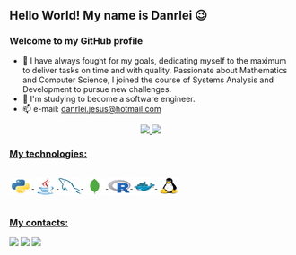 ## Hello World! My name is Danrlei 😉
### Welcome to my GitHub profile

- 🔭 I have always fought for my goals, dedicating myself to the maximum to deliver tasks on time and with quality. Passionate about Mathematics and Computer Science, I joined the course of Systems Analysis and Development to pursue new challenges.
- 🌱 I'm studying to become a software engineer.
- 📫 e-mail: danrlei.jesus@hotmail.com

<div align="center">
  <a href="https://github.com/danoliver1792">
  <img height="180em" src="https://github-readme-stats.vercel.app/api?username=danoliver1792&show_icons=true&theme=dark&include_all_commits=true&count_private=true"/>
  <img height="180em" src="https://github-readme-stats.vercel.app/api/top-langs/?username=danoliver1792&layout=compact&langs_count=7&theme=dark"/>
</div>

### My technologies:
<div style="display: inline_block"><br>
  <img align="center" alt="dan-Python" height="30" width="40" src="https://raw.githubusercontent.com/devicons/devicon/master/icons/python/python-original.svg">
  <img align="center" alt="dan-Java" height="30" width="40" src="https://raw.githubusercontent.com/devicons/devicon/master/icons/java/java-original.svg">
  <img align="center" alt="dan-MySQL" height="30" width="40" src="https://raw.githubusercontent.com/devicons/devicon/master/icons/mysql/mysql-plain.svg">
  <img align="center" alt="dan-MongoDB" height="30" width="40" src="https://raw.githubusercontent.com/devicons/devicon/master/icons/mongodb/mongodb-plain.svg">
  <img align="center" alt="dan-R" height="30" width="40" src="https://raw.githubusercontent.com/devicons/devicon/master/icons/r/r-original.svg">
  <img align="center" alt="dan-Docker" height="30" width="40" src="https://raw.githubusercontent.com/devicons/devicon/master/icons/docker/docker-original.svg">
  <img align="center" alt="dan-Linux" height="30" width="40" src="https://raw.githubusercontent.com/devicons/devicon/master/icons/linux/linux-original.svg">
</div> </br>

### My contacts:
<div>
  <a href = "mailto:danrleioliveira1792@gmail.com"><img src="https://img.shields.io/badge/-Gmail-%23333?style=for-the-badge&logo=gmail&logoColor=white" target="_blank"></a>
  <a href="https://www.linkedin.com/in/dan-jesus/" target="_blank"><img src="https://img.shields.io/badge/-LinkedIn-%230077B5?style=for-the-badge&logo=linkedin&logoColor=white" target="_blank"></a>   
  <a href="https://wa.me/5541992220452" target="_blank"><img src="https://img.shields.io/badge/WhatsApp-25D366?style=for-the-badge&logo=whatsapp&logoColor=white" target="_blank"></a>
</div>

